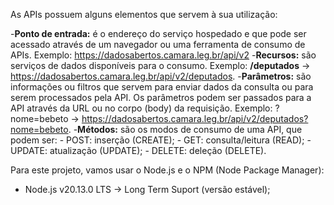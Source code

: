 As APIs possuem alguns elementos que servem à sua utilização: 

-**Ponto de entrada:** é o endereço do serviço hospedado e que pode ser acessado através de um navegador ou uma ferramenta de consumo de APIs. Exemplo: <https://dadosabertos.camara.leg.br/api/v2>
-**Recursos:** são serviços de dados disponíveis para o consumo. Exemplo: **/deputados** -> <https://dadosabertos.camara.leg.br/api/v2/deputados>. 
-**Parâmetros:** são informações ou filtros que servem para enviar dados da consulta ou para serem processados pela API. Os parâmetros podem ser passados para a API através da URL ou no corpo (body) da requisição. Exemplo: ? nome=bebeto -> <https://dadosabertos.camara.leg.br/api/v2/deputados?nome=bebeto>.
-**Métodos:** são os modos de consumo de uma API, que podem ser: 
    - POST: inserção (CREATE);
    - GET: consulta/leitura (READ);
    - UPDATE: atualização (UPDATE);
    - DELETE: deleção (DELETE).

Para este projeto, vamos usar o Node.js e o NPM (Node Package Manager):
- Node.js v20.13.0 LTS -> Long Term Suport (versão estável);